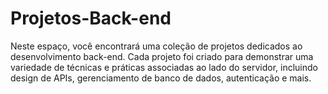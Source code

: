 # Projetos-Back-end
Neste espaço, você encontrará uma coleção de projetos dedicados ao desenvolvimento back-end. Cada projeto foi criado para demonstrar uma variedade de técnicas e práticas associadas ao lado do servidor, incluindo design de APIs, gerenciamento de banco de dados, autenticação e mais.
